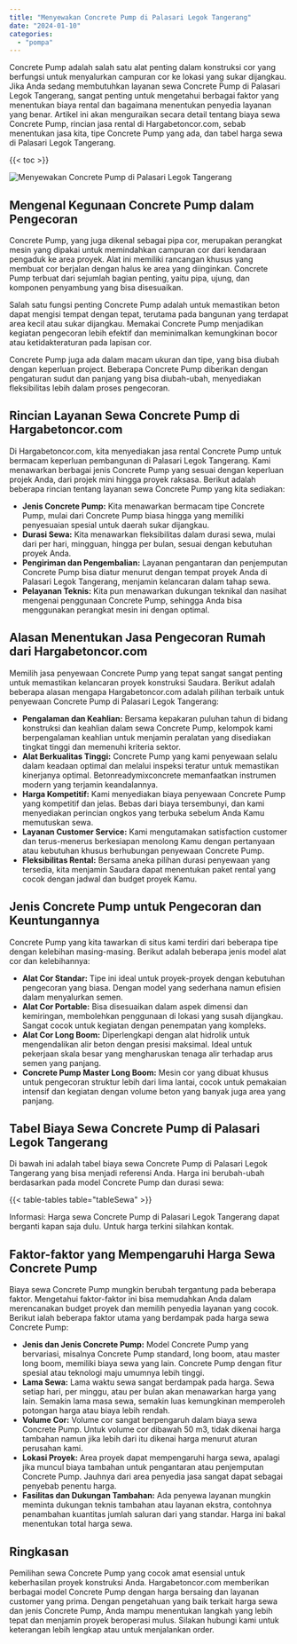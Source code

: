 ```yaml
---
title: "Menyewakan Concrete Pump di Palasari Legok Tangerang"
date: "2024-01-10"
categories: 
  - "pompa"
---
```




Concrete Pump adalah salah satu alat penting dalam konstruksi cor yang berfungsi untuk menyalurkan campuran cor ke lokasi yang sukar dijangkau. Jika Anda sedang membutuhkan layanan sewa Concrete Pump di Palasari Legok Tangerang, sangat penting untuk mengetahui berbagai faktor yang menentukan biaya rental dan bagaimana menentukan penyedia layanan yang benar. Artikel ini akan menguraikan secara detail tentang biaya sewa Concrete Pump, rincian jasa rental di Hargabetoncor.com, sebab menentukan jasa kita, tipe Concrete Pump yang ada, dan tabel harga sewa di Palasari Legok Tangerang.

{{< toc >}}

![Menyewakan Concrete Pump di Palasari Legok Tangerang](https://hargareadymixid.github.io/pompa/concrete-pump%20(13).png)

## Mengenal Kegunaan Concrete Pump dalam Pengecoran

Concrete Pump, yang juga dikenal sebagai pipa cor, merupakan perangkat mesin yang dipakai untuk memindahkan campuran cor dari kendaraan pengaduk ke area proyek. Alat ini memiliki rancangan khusus yang membuat cor berjalan dengan halus ke area yang diinginkan. Concrete Pump terbuat dari sejumlah bagian penting, yaitu pipa, ujung, dan komponen penyambung yang bisa disesuaikan.

Salah satu fungsi penting Concrete Pump adalah untuk memastikan beton dapat mengisi tempat dengan tepat, terutama pada bangunan yang terdapat area kecil atau sukar dijangkau. Memakai Concrete Pump menjadikan kegiatan pengecoran lebih efektif dan meminimalkan kemungkinan bocor atau ketidakteraturan pada lapisan cor.

Concrete Pump juga ada dalam macam ukuran dan tipe, yang bisa diubah dengan keperluan project. Beberapa Concrete Pump diberikan dengan pengaturan sudut dan panjang yang bisa diubah-ubah, menyediakan fleksibilitas lebih dalam proses pengecoran.

## Rincian Layanan Sewa Concrete Pump di Hargabetoncor.com

Di Hargabetoncor.com, kita menyediakan jasa rental Concrete Pump untuk bermacam keperluan pembangunan di Palasari Legok Tangerang. Kami menawarkan berbagai jenis Concrete Pump yang sesuai dengan keperluan projek Anda, dari projek mini hingga proyek raksasa. Berikut adalah beberapa rincian tentang layanan sewa Concrete Pump yang kita sediakan:

- **Jenis Concrete Pump:** Kita menawarkan bermacam tipe Concrete Pump, mulai dari Concrete Pump biasa hingga yang memiliki penyesuaian spesial untuk daerah sukar dijangkau.
- **Durasi Sewa:** Kita menawarkan fleksibilitas dalam durasi sewa, mulai dari per hari, mingguan, hingga per bulan, sesuai dengan kebutuhan proyek Anda.
- **Pengiriman dan Pengembalian:** Layanan pengantaran dan penjemputan Concrete Pump bisa diatur menurut dengan tempat proyek Anda di Palasari Legok Tangerang, menjamin kelancaran dalam tahap sewa.
- **Pelayanan Teknis:** Kita pun menawarkan dukungan teknikal dan nasihat mengenai penggunaan Concrete Pump, sehingga Anda bisa menggunakan perangkat mesin ini dengan optimal.

## Alasan Menentukan Jasa Pengecoran Rumah dari Hargabetoncor.com

Memilih jasa penyewaan Concrete Pump yang tepat sangat sangat penting untuk memastikan kelancaran proyek konstruksi Saudara. Berikut adalah beberapa alasan mengapa Hargabetoncor.com adalah pilihan terbaik untuk penyewaan Concrete Pump di Palasari Legok Tangerang:

- **Pengalaman dan Keahlian:** Bersama kepakaran puluhan tahun di bidang konstruksi dan keahlian dalam sewa Concrete Pump, kelompok kami berpengalaman keahlian untuk menjamin peralatan yang disediakan tingkat tinggi dan memenuhi kriteria sektor.
- **Alat Berkualitas Tinggi:** Concrete Pump yang kami penyewaan selalu dalam keadaan optimal dan melalui inspeksi teratur untuk memastikan kinerjanya optimal. Betonreadymixconcrete memanfaatkan instrumen modern yang terjamin keandalannya.
- **Harga Kompetitif:** Kami menyediakan biaya penyewaan Concrete Pump yang kompetitif dan jelas. Bebas dari biaya tersembunyi, dan kami menyediakan perincian ongkos yang terbuka sebelum Anda Kamu memutuskan sewa.
- **Layanan Customer Service:** Kami mengutamakan satisfaction customer dan terus-menerus berkesiapan menolong Kamu dengan pertanyaan atau kebutuhan khusus berhubungan penyewaan Concrete Pump.
- **Fleksibilitas Rental:** Bersama aneka pilihan durasi penyewaan yang tersedia, kita menjamin Saudara dapat menentukan paket rental yang cocok dengan jadwal dan budget proyek Kamu.

## Jenis Concrete Pump untuk Pengecoran dan Keuntungannya

Concrete Pump yang kita tawarkan di situs kami terdiri dari beberapa tipe dengan kelebihan masing-masing. Berikut adalah beberapa jenis model alat cor dan kelebihannya:

- **Alat Cor Standar:** Tipe ini ideal untuk proyek-proyek dengan kebutuhan pengecoran yang biasa. Dengan model yang sederhana namun efisien dalam menyalurkan semen.
- **Alat Cor Portable:** Bisa disesuaikan dalam aspek dimensi dan kemiringan, membolehkan penggunaan di lokasi yang susah dijangkau. Sangat cocok untuk kegiatan dengan penempatan yang kompleks.
- **Alat Cor Long Boom:** Diperlengkapi dengan alat hidrolik untuk mengendalikan alir beton dengan presisi maksimal. Ideal untuk pekerjaan skala besar yang mengharuskan tenaga alir terhadap arus semen yang panjang.
- **Concrete Pump Master Long Boom:** Mesin cor yang dibuat khusus untuk pengecoran struktur lebih dari lima lantai, cocok untuk pemakaian intensif dan kegiatan dengan volume beton yang banyak juga area yang panjang.

## Tabel Biaya Sewa Concrete Pump di Palasari Legok Tangerang

Di bawah ini adalah tabel biaya sewa Concrete Pump di Palasari Legok Tangerang yang bisa menjadi referensi Anda. Harga ini berubah-ubah berdasarkan pada model Concrete Pump dan durasi sewa:

{{< table-tables table="tableSewa" >}}

Informasi: Harga sewa Concrete Pump di Palasari Legok Tangerang dapat berganti kapan saja dulu. Untuk harga terkini silahkan kontak.

## Faktor-faktor yang Mempengaruhi Harga Sewa Concrete Pump

Biaya sewa Concrete Pump mungkin berubah tergantung pada beberapa faktor. Mengetahui faktor-faktor ini bisa memudahkan Anda dalam merencanakan budget proyek dan memilih penyedia layanan yang cocok. Berikut ialah beberapa faktor utama yang berdampak pada harga sewa Concrete Pump:

- **Jenis dan Jenis Concrete Pump:** Model Concrete Pump yang bervariasi, misalnya Concrete Pump standard, long boom, atau master long boom, memiliki biaya sewa yang lain. Concrete Pump dengan fitur spesial atau teknologi maju umumnya lebih tinggi.
- **Lama Sewa:** Lama waktu sewa sangat berdampak pada harga. Sewa setiap hari, per minggu, atau per bulan akan menawarkan harga yang lain. Semakin lama masa sewa, semakin luas kemungkinan memperoleh potongan harga atau biaya lebih rendah.
- **Volume Cor:** Volume cor sangat berpengaruh dalam biaya sewa Concrete Pump. Untuk volume cor dibawah 50 m3, tidak dikenai harga tambahan namun jika lebih dari itu dikenai harga menurut aturan perusahan kami.
- **Lokasi Proyek:** Area proyek dapat mempengaruhi harga sewa, apalagi jika muncul biaya tambahan untuk pengantaran atau penjemputan Concrete Pump. Jauhnya dari area penyedia jasa sangat dapat sebagai penyebab penentu harga.
- **Fasilitas dan Dukungan Tambahan:** Ada penyewa layanan mungkin meminta dukungan teknis tambahan atau layanan ekstra, contohnya penambahan kuantitas jumlah saluran dari yang standar. Harga ini bakal menentukan total harga sewa.

## Ringkasan

Pemilihan sewa Concrete Pump yang cocok amat esensial untuk keberhasilan proyek konstruksi Anda. Hargabetoncor.com memberikan berbagai model Concrete Pump dengan harga bersaing dan layanan customer yang prima. Dengan pengetahuan yang baik terkait harga sewa dan jenis Concrete Pump, Anda mampu menentukan langkah yang lebih tepat dan menjamin proyek beroperasi mulus. Silakan hubungi kami untuk keterangan lebih lengkap atau untuk menjalankan order.
